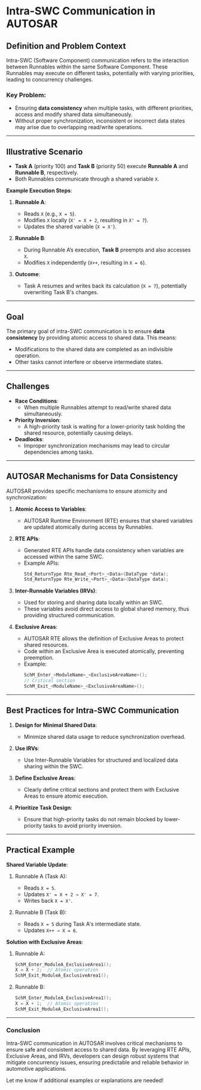 # **Intra-SWC Communication in AUTOSAR**

## **Definition and Problem Context**

Intra-SWC (Software Component) communication refers to the interaction between Runnables within the same Software Component. These Runnables may execute on different tasks, potentially with varying priorities, leading to concurrency challenges.

### **Key Problem**:
- Ensuring **data consistency** when multiple tasks, with different priorities, access and modify shared data simultaneously.
- Without proper synchronization, inconsistent or incorrect data states may arise due to overlapping read/write operations.

---

## **Illustrative Scenario**

- **Task A** (priority 100) and **Task B** (priority 50) execute **Runnable A** and **Runnable B**, respectively.
- Both Runnables communicate through a shared variable `X`.

**Example Execution Steps**:
1. **Runnable A**:
   - Reads `X` (e.g., `X = 5`).
   - Modifies `X` locally (`X' = X + 2`, resulting in `X' = 7`).
   - Updates the shared variable (`X = X'`).

2. **Runnable B**:
   - During Runnable A’s execution, **Task B** preempts and also accesses `X`.
   - Modifies `X` independently (`X++`, resulting in `X = 6`).

3. **Outcome**:
   - Task A resumes and writes back its calculation (`X = 7`), potentially overwriting Task B's changes.

---

## **Goal**

The primary goal of intra-SWC communication is to ensure **data consistency** by providing atomic access to shared data. This means:
- Modifications to the shared data are completed as an indivisible operation.
- Other tasks cannot interfere or observe intermediate states.

---

## **Challenges**

- **Race Conditions**:
  - When multiple Runnables attempt to read/write shared data simultaneously.
- **Priority Inversion**:
  - A high-priority task is waiting for a lower-priority task holding the shared resource, potentially causing delays.
- **Deadlocks**:
  - Improper synchronization mechanisms may lead to circular dependencies among tasks.

---

## **AUTOSAR Mechanisms for Data Consistency**

AUTOSAR provides specific mechanisms to ensure atomicity and synchronization:

1. **Atomic Access to Variables**:
   - AUTOSAR Runtime Environment (RTE) ensures that shared variables are updated atomically during access by Runnables.

2. **RTE APIs**:
   - Generated RTE APIs handle data consistency when variables are accessed within the same SWC.
   - Example APIs:
     ```c
     Std_ReturnType Rte_Read_<Port>_<Data>(DataType *data);
     Std_ReturnType Rte_Write_<Port>_<Data>(DataType data);
     ```

3. **Inter-Runnable Variables (IRVs)**:
   - Used for storing and sharing data locally within an SWC.
   - These variables avoid direct access to global shared memory, thus providing structured communication.

4. **Exclusive Areas**:
   - AUTOSAR RTE allows the definition of Exclusive Areas to protect shared resources.
   - Code within an Exclusive Area is executed atomically, preventing preemption.
   - Example:
     ```c
     SchM_Enter_<ModuleName>_<ExclusiveAreaName>();
     // Critical section
     SchM_Exit_<ModuleName>_<ExclusiveAreaName>();
     ```

---

## **Best Practices for Intra-SWC Communication**

1. **Design for Minimal Shared Data**:
   - Minimize shared data usage to reduce synchronization overhead.

2. **Use IRVs**:
   - Use Inter-Runnable Variables for structured and localized data sharing within the SWC.

3. **Define Exclusive Areas**:
   - Clearly define critical sections and protect them with Exclusive Areas to ensure atomic execution.

4. **Prioritize Task Design**:
   - Ensure that high-priority tasks do not remain blocked by lower-priority tasks to avoid priority inversion.

---

## **Practical Example**

**Shared Variable Update**:
1. Runnable A (Task A):
   - Reads `X = 5`.
   - Updates `X' = X + 2 → X' = 7`.
   - Writes back `X = X'`.

2. Runnable B (Task B):
   - Reads `X = 5` during Task A's intermediate state.
   - Updates `X++ → X = 6`.

**Solution with Exclusive Areas**:
1. Runnable A:
   ```c
   SchM_Enter_ModuleA_ExclusiveArea1();
   X = X + 2;  // Atomic operation
   SchM_Exit_ModuleA_ExclusiveArea1();
   ```

2. Runnable B:
   ```c
   SchM_Enter_ModuleA_ExclusiveArea1();
   X = X + 1;  // Atomic operation
   SchM_Exit_ModuleA_ExclusiveArea1();
   ```

---

### **Conclusion**

Intra-SWC communication in AUTOSAR involves critical mechanisms to ensure safe and consistent access to shared data. By leveraging RTE APIs, Exclusive Areas, and IRVs, developers can design robust systems that mitigate concurrency issues, ensuring predictable and reliable behavior in automotive applications.

Let me know if additional examples or explanations are needed!